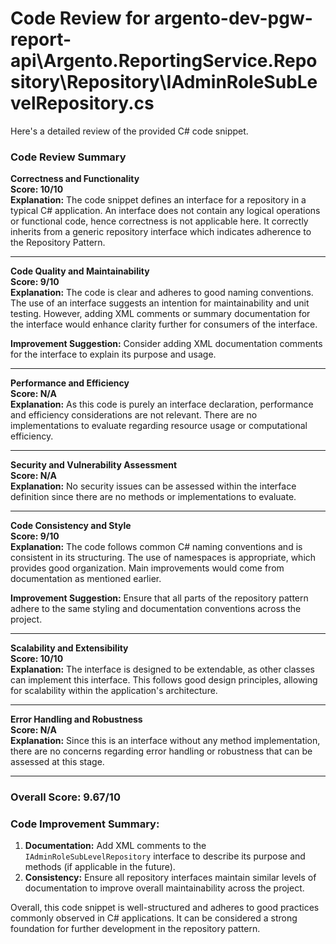 # Code Review for argento-dev-pgw-report-api\Argento.ReportingService.Repository\Repository\IAdminRoleSubLevelRepository.cs

Here's a detailed review of the provided C# code snippet.

### Code Review Summary

**Correctness and Functionality**  
**Score: 10/10**  
**Explanation:** The code snippet defines an interface for a repository in a typical C# application. An interface does not contain any logical operations or functional code, hence correctness is not applicable here. It correctly inherits from a generic repository interface which indicates adherence to the Repository Pattern.

---

**Code Quality and Maintainability**  
**Score: 9/10**  
**Explanation:** The code is clear and adheres to good naming conventions. The use of an interface suggests an intention for maintainability and unit testing. However, adding XML comments or summary documentation for the interface would enhance clarity further for consumers of the interface.  

**Improvement Suggestion:** Consider adding XML documentation comments for the interface to explain its purpose and usage.

---

**Performance and Efficiency**  
**Score: N/A**  
**Explanation:** As this code is purely an interface declaration, performance and efficiency considerations are not relevant. There are no implementations to evaluate regarding resource usage or computational efficiency.

---

**Security and Vulnerability Assessment**  
**Score: N/A**  
**Explanation:** No security issues can be assessed within the interface definition since there are no methods or implementations to evaluate. 

---

**Code Consistency and Style**  
**Score: 9/10**  
**Explanation:** The code follows common C# naming conventions and is consistent in its structuring. The use of namespaces is appropriate, which provides good organization. Main improvements would come from documentation as mentioned earlier.

**Improvement Suggestion:** Ensure that all parts of the repository pattern adhere to the same styling and documentation conventions across the project.

---

**Scalability and Extensibility**  
**Score: 10/10**  
**Explanation:** The interface is designed to be extendable, as other classes can implement this interface. This follows good design principles, allowing for scalability within the application's architecture.

---

**Error Handling and Robustness**  
**Score: N/A**  
**Explanation:** Since this is an interface without any method implementation, there are no concerns regarding error handling or robustness that can be assessed at this stage.

---

### Overall Score: 9.67/10

### Code Improvement Summary:
1. **Documentation:** Add XML comments to the `IAdminRoleSubLevelRepository` interface to describe its purpose and methods (if applicable in the future).
2. **Consistency:** Ensure all repository interfaces maintain similar levels of documentation to improve overall maintainability across the project.

Overall, this code snippet is well-structured and adheres to good practices commonly observed in C# applications. It can be considered a strong foundation for further development in the repository pattern.